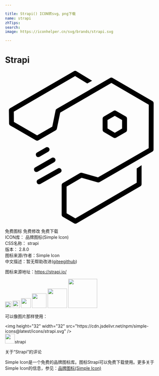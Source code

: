 ```yaml
---

title: Strapi() ICON转svg、png下载
name: strapi
zhTips: 
search: 
image: https://iconhelper.cn/svg/brands/strapi.svg

---
```


# Strapi  <small style="font-size: 60%;font-weight: 100"></small>

<div id="svg" class="svg-wrap">
<svg role="img" viewBox="0 0 24 24" xmlns="http://www.w3.org/2000/svg"><title>Strapi icon</title><path d="M17.295 10.554a.388.388 0 01-.195-.053l-1.527-.894a.39.39 0 01-.192-.334V7.508a.387.387 0 01.193-.335l1.534-.886a.384.384 0 01.385 0l1.538.88a.388.388 0 01.195.336v1.78a.387.387 0 01-.192.335l-1.535.885a.382.382 0 01-.204.05zm-1.14-1.503l1.146.67 1.148-.663V7.725l-1.15-.659-1.15.665zM5.252 13.545a.387.387 0 01-.194-.727l1.344-.774a.387.387 0 11.386.668l-1.344.777a.384.384 0 01-.192.056zm-.292 2.341a.385.385 0 01-.19-.727l2.578-1.477a.387.387 0 11.384.67l-2.585 1.483a.384.384 0 01-.186.05zm.417 1.926a.387.387 0 01-.19-.727l3.117-1.744a.387.387 0 11.378.673l-3.11 1.744a.38.38 0 01-.195.054zM12.956 1.99L11.043.827 1.375 6.421l.019 1.599 3.657 2.11L7.44 8.764l.522-2.541a.392.392 0 01.186-.258l8.414-4.845a.391.391 0 01.387 0l6.278 3.635a.382.382 0 01.194.334l-.012 7.268a.387.387 0 01-.195.335l-8.324 4.78a.388.388 0 01-.298.037l-2.526-.714-2.368 1.378v4.197l1.385.8 9.667-5.593v-2.248l.77-.503v2.972a.385.385 0 01-.191.336l-10.052 5.815a.384.384 0 01-.387 0L9.116 22.93a.385.385 0 01-.194-.334v-4.642a.385.385 0 01.192-.333l2.702-1.572a.385.385 0 01.3-.038l2.532.716 7.995-4.587.012-6.82-5.893-3.41-8.07 4.652-.526 2.528a.387.387 0 01-.187.257l-2.727 1.569a.388.388 0 01-.386 0L.826 8.59a.387.387 0 01-.194-.33L.6 6.207a.385.385 0 01.192-.338L10.854.054a.387.387 0 01.394 0l2.471 1.502z"/></svg>
</div>
<detail full-name='strapi'></detail>

<div class="detail-page">
<p>
<span><span class="badge-success badge">免费图标</span> <span class="badge-success badge">免费修改</span>  <span class="badge-success badge">免费下载</span> </span>
<br/>
<span>
ICON库：
<span class="badge-secondary badge">品牌图标(Simple Icon)</span> 
</span>
<br/>
<span>
CSS名称：
<span class="badge-secondary badge">strapi</span> 
</span>

<br/>
<span>
版本：
<span class="badge-secondary badge">2.8.0</span> 
</span>
<br/>
<span>图标来源/作者：<span class="badge-light badge">Simple Icon</span></span> 
<br/>
<span class="zh-detail">中文描述：暂无<span class="help-link"><span>帮助改进</span>(<a href="https://gitee.com/liuwave/icon-helper/edit/master/json/brands/strapi.json" target="_blank" rel="noopener noreferrer">gitee</a><a href="https://github.com/liuwave/icon-helper/edit/master/json/brands/strapi.json" target="_blank" rel="noopener noreferrer">github</a></span>)</span><br/>
</p>
</div><div class="description description alert alert-light"><p>图标来源地址：<a href="https://strapi.io/" target="_blank" rel="noopener noreferrer">https://strapi.io/</a></p></div>
<div class="alert alert-dark">
<img height="21" width="21" src="https://cdn.jsdelivr.net/npm/simple-icons@latest/icons/strapi.svg" />
<img height="24" width="24" src="https://cdn.jsdelivr.net/npm/simple-icons@latest/icons/strapi.svg" />
<img height="32" width="32" src="https://cdn.jsdelivr.net/npm/simple-icons@latest/icons/strapi.svg" />
<img height="48" width="48" src="https://cdn.jsdelivr.net/npm/simple-icons@latest/icons/strapi.svg" />
<img height="64" width="64" src="https://cdn.jsdelivr.net/npm/simple-icons@latest/icons/strapi.svg" />
<img height="96" width="96" src="https://cdn.jsdelivr.net/npm/simple-icons@latest/icons/strapi.svg" />

</div>
<div>
  <p>可以像图片那样使用：    
  </p>
  <div class="alert alert-primary" style="font-size: 14px">
    &lt;img height="32" width="32" src="https://cdn.jsdelivr.net/npm/simple-icons@latest/icons/strapi.svg" /&gt;
    <copy-btn content='<img height="32" width="32" src="https://cdn.jsdelivr.net/npm/simple-icons@latest/icons/strapi.svg" />'></copy-btn>
  </div>
  <div class="alert alert-secondary">
    <img height="32" width="32" src="https://cdn.jsdelivr.net/npm/simple-icons@latest/icons/strapi.svg" />strapi
    <copy-btn content="strapi" btn-title="复制图标名称"></copy-btn>
  </div>
</div>

<Vssue title="关于“Strapi”的评论" >关于“Strapi”的评论</Vssue>


<div><p>Simple Icon是一个免费的品牌图标库。图标Strapi可以免费下载使用。更多关于  Simple Icon的信息，参见：<a target="_blank" href="https://iconhelper.cn/brands.html">品牌图标(Simple Icon)</a>
</p></div>
